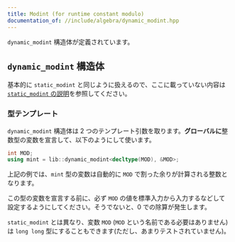 ```yaml
---
title: Modint (for runtime constant modulo)
documentation_of: //include/algebra/dynamic_modint.hpp
---
```


`dynamic_modint` 構造体が定義されています。

## `dynamic_modint` 構造体

基本的に `static_modint` と同じように扱えるので、ここに載っていない内容は [`static_modint` の説明](https://naskya.github.io/cp-library/include/algebra/static_modint.hpp)を参照してください。

### 型テンプレート

`dynamic_modint` 構造体は 2 つのテンプレート引数を取ります。**グローバルに**整数型の変数を宣言して、以下のようにして使います。

```C++
int MOD;
using mint = lib::dynamic_modint<decltype(MOD), &MOD>;
```

上記の例では、`mint` 型の変数は自動的に `MOD` で割った余りが計算される整数となります。

この型の変数を宣言する前に、必ず `MOD` の値を標準入力から入力するなどして設定するようにしてください。そうでないと、0 での除算が発生します。

`static_modint` とは異なり、変数 `MOD` (`MOD` という名前である必要はありません)は `long long` 型にすることもできます(ただし、あまりテストされていません)。
